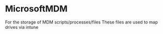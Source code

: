 # MicrosoftMDM
For the storage of MDM scripts/processes/files
These files are used to map drives via intune
